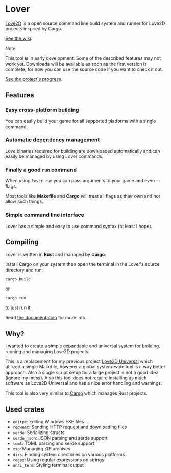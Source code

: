 # Lover
[Love2D](https://love2d.org/) is a open source command line build system and runner for Love2D projects inspired by Cargo.

[See the wiki](https://github.com/Wolfyxon/lover/wiki).

> [!NOTE]
> This tool is in early development. Some of the described features may not work yet.
> Downloads will be available as soon as the first version is complete, for now you can use the source code if you want to check it out.
> 
> [See the project's progress](https://github.com/Wolfyxon/lover/issues/1).

## Features
### Easy cross-platform building
You can easily build your game for all supported platforms with a single command.

### Automatic dependency management
Love binaries required for building are downloaded automatically and can easily be managed by using Lover commands.

### Finally a good `run` command
When using `lover run` you can pass arguments to your game and even --flags.

Most tools like **Makefile** and **Cargo** will treat all flags as their own and not allow such things.

### Simple command line interface
Lover has a simple and easy to use command syntax (at least I hope).

## Compiling
Lover is written in **Rust** and managed by **Cargo**. 

Install Cargo on your system then open the terminal in the Lover's source directory and run:
```
cargo build
```
or
```
cargo run
```
to just run it.

Read [the documentation](https://doc.rust-lang.org/cargo/) for more info.

## Why?
I wanted to create a simple expandable and universal system for building, running and managing Love2D projects.

This is a replacement for my previous project [Love2D Universal](https://github.com/Wolfyxon/love2d-universal) which utilized a single Makefile, however a global system-wide tool is a way better approach.
Also a single script setup for a large project is not a good idea (ignore my mess). Also this tool does not require installing as much software as Love2D Universal and has a nice error handling and warnings.

This tool is also very similar to [Cargo](https://github.com/rust-lang/cargo/) which manages Rust projects.

## Used crates
- `editpe`: Editing Windows EXE files
- `reqwest`: Sending HTTP request and downloading files
- `serde`: Serializing structs
- `serde_json`: JSON parsing and serde support
- `toml`: TOML parsing and serde support
- `zip`: Managing ZIP archives
- `dirs`: Finding system directories on various platforms
- `regex`: Using regular expressions on strings
- `ansi_term`: Styling terminal output
